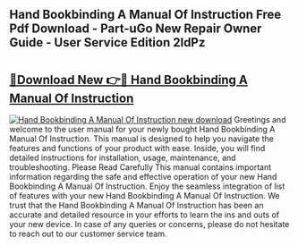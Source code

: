 ## Hand Bookbinding A Manual Of Instruction Free Pdf Download - Part-uGo New Repair Owner Guide - User Service Edition 2ldPz

# <h2><a href="http://bc44116.oget.top/?id=Hand+Bookbinding+A+Manual+Of+Instruction">🔗Download New 👉🔴 Hand Bookbinding A Manual Of Instruction</a></h2>

[![Hand Bookbinding A Manual Of Instruction new download](https://i.imgur.com/5g1atiW.png)](http://bc44116.oget.top/?id=Hand+Bookbinding+A+Manual+Of+Instruction)
Greetings and welcome to the user manual for your newly bought Hand Bookbinding A Manual Of Instruction. This manual is designed to help you navigate the features and functions of your product with ease. Inside, you will find detailed instructions for installation, usage, maintenance, and troubleshooting. Please Read Carefully This manual contains important information regarding the safe and effective operation of your new Hand Bookbinding A Manual Of Instruction. Enjoy the seamless integration of list of features with your new Hand Bookbinding A Manual Of Instruction. We trust that the Hand Bookbinding A Manual Of Instruction has been an accurate and detailed resource in your efforts to learn the ins and outs of your new device. In case of any queries or concerns, please do not hesitate to reach out to our customer service team.
